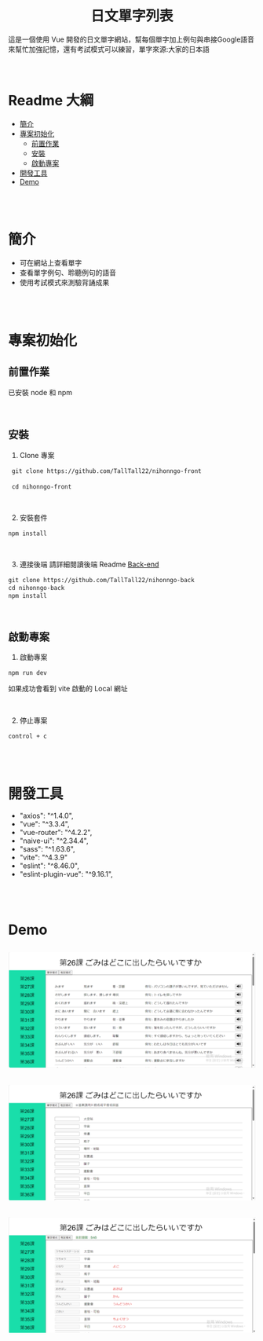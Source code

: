 <h1 align=center>日文單字列表</h1>

這是一個使用 Vue 開發的日文單字網站，幫每個單字加上例句與串接Google語音來幫忙加強記憶，還有考試模式可以練習，單字來源:大家的日本語
<br>
<br>
<br>

# Readme 大綱
- [簡介](#簡介)
- [專案初始化](#專案初始化)
  - [前置作業](#前置作業)
  - [安裝](#安裝)
  - [啟動專案](#啟動專案)
- [開發工具](#開發工具)
- [Demo](#Demo)

<br>
<br>

# 簡介
- 可在網站上查看單字
- 查看單字例句、聆聽例句的語音
- 使用考試模式來測驗背誦成果

<br>
<br>

# 專案初始化
## **前置作業**
已安裝 node 和 npm

<br>

## **安裝**
1. Clone 專案
```
 git clone https://github.com/TallTall22/nihonngo-front

 cd nihonngo-front
```

<br/>

2. 安裝套件
```
npm install
```

<br/>

3.  連接後端
請詳細閱讀後端 Readme [Back-end](https://github.com/TallTall22/nihonngo-back) 
```
git clone https://github.com/TallTall22/nihonngo-back
cd nihonngo-back
npm install
```



<br/>

## **啟動專案**

1. 啟動專案
```
npm run dev
```

如果成功會看到 vite 啟動的 Local 網址

<br>

2. 停止專案
```
control + c
```
<br/>
<br/>


# 開發工具
- "axios": "^1.4.0",
- "vue": "^3.3.4",
- "vue-router": "^4.2.2",
- "naive-ui": "^2.34.4",
- "sass": "^1.63.6",
- "vite": "^4.3.9"
- "eslint": "^8.46.0",
- "eslint-plugin-vue": "^9.16.1",
<br>
<br>


#  Demo

![單字模式](https://github.com/TallTall22/nihonngo-front/blob/main/public/image/demo-1.png)
---
![考試模式](https://github.com/TallTall22/nihonngo-front/blob/main/public/image/demo-2.png)
---
![對答案模式](https://github.com/TallTall22/nihonngo-front/blob/main/public/image/demo-3.png)
---


